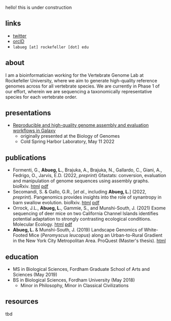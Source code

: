 hello! this is under construction

## links
- [twitter](https://twitter.com/llabueg)
- [orcID](https://orcid.org/0000-0002-6879-3954)
- `labueg [at] rockefeller [dot] edu`

## about
I am a bioinformatician working for the Vertebrate Genome Lab at Rockefeller University, where we aim to generate high-quality reference genomes across for all vertebrate species. We are currently in Phase 1 of our effort, wherein we are sequencing a taxonomically representative species for each vertebrate order. 

## presentations
- [Reproducible and high-quality genome assembly and evaluation workflows in Galaxy](/posters/BoG2022/)
  - originally presented at the Biology of Genomes
  - Cold Spring Harbor Laboratory, May 11 2022

## publications
- Formenti, G., **Abueg, L.**, Brajuka, A., Brajuka, N., Gallardo, C., Giani, A., Fedrigo, O., Jarvis, E.D. (2022, *preprint*) Gfastats: conversion, evaluation and manipulation of genome sequences using assembly graphs. bioRxiv. [html](https://www.biorxiv.org/content/10.1101/2022.03.24.485682v1) [pdf](https://www.biorxiv.org/content/10.1101/2022.03.24.485682v1.full.pdf)
- Secomandi, S. & Gallo, G.R., [*et al.*, including **Abueg, L.**] (2022, *preprint*). Pangenomics provides insights into the role of synantropy in barn swallow evolution. bioRxiv. [html](https://www.biorxiv.org/content/10.1101/2022.03.28.486082v1) [pdf](https://www.biorxiv.org/content/biorxiv/early/2022/03/29/2022.03.28.486082.full.pdf)
- Orrock, J.L., **Abueg, L.**, Gammie, S., and Munshi-South, J. (2021) Exome sequencing of deer mice on two California Channel Islands identifies potential adaptation to strongly contrasting ecological conditions. Molecular Ecology. [html](https://onlinelibrary.wiley.com/doi/full/10.1002/ece3.8357) [pdf](https://onlinelibrary.wiley.com/doi/epdf/10.1002/ece3.8357)
- **Abueg, L.** & Munshi-South, J. (2019) Landscape Genomics of White-Footed Mice (*Peromyscus leucopus*) along an Urban-to-Rural Gradient in the New York City Metropolitan Area. ProQuest (Master's thesis). [html](https://www.proquest.com/openview/ed9dcd2553ff19cf28c592157097f7be/1?pq-origsite=gscholar&cbl=18750&diss=y)

## education
- MS in Biological Sciences, Fordham Graduate School of Arts and Sciences (May 2019)
- BS in Biological Sciences, Fordham University (May 2018)
  - Minor in Philosophy, Minor in Classical Civilizations

## resources
tbd
